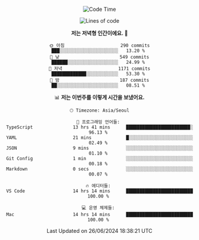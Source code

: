 <div align='center'>
 
<!--START_SECTION:waka-->
![Code Time](http://img.shields.io/badge/Code%20Time-3%2C610%20hrs%2030%20mins-blue)

![Lines of code](https://img.shields.io/badge/%EC%A0%80%EB%8A%94%20%EC%97%AC%ED%83%9C%EA%B9%8C%EC%A7%80%20-1.5%20million%20%EC%A4%84%EC%9D%98%20%EC%BD%94%EB%93%9C%EB%A5%BC%20%EC%9E%91%EC%84%B1%ED%96%88%EC%96%B4%EC%9A%94.-blue)

**저는 저녁형 인간이에요. 🦉** 

```text
🌞 아침                     290 commits         ███░░░░░░░░░░░░░░░░░░░░░░   13.20 % 
🌆 낮　                     549 commits         ██████░░░░░░░░░░░░░░░░░░░   24.99 % 
🌃 저녁                     1171 commits        █████████████░░░░░░░░░░░░   53.30 % 
🌙 밤　                     187 commits         ██░░░░░░░░░░░░░░░░░░░░░░░   08.51 % 
```


📊 **저는 이번주를 이렇게 시간을 보냈어요.** 

```text
🕑︎ Timezone: Asia/Seoul

💬 프로그래밍 언어들: 
TypeScript               13 hrs 41 mins      ████████████████████████░   96.13 % 
YAML                     21 mins             █░░░░░░░░░░░░░░░░░░░░░░░░   02.49 % 
JSON                     9 mins              ░░░░░░░░░░░░░░░░░░░░░░░░░   01.10 % 
Git Config               1 min               ░░░░░░░░░░░░░░░░░░░░░░░░░   00.18 % 
Markdown                 0 secs              ░░░░░░░░░░░░░░░░░░░░░░░░░   00.07 % 

🔥 에디터들: 
VS Code                  14 hrs 14 mins      █████████████████████████   100.00 % 

💻 운영 체제들: 
Mac                      14 hrs 14 mins      █████████████████████████   100.00 % 
```


 Last Updated on 26/06/2024 18:38:21 UTC
<!--END_SECTION:waka-->
 </div>
<!---
Emewjin/Emewjin is a ✨ special ✨ repository because its `README.md` (this file) appears on your GitHub profile.
You can click the Preview link to take a look at your changes.
--->
